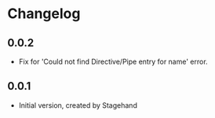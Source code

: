 # Changelog

## 0.0.2

- Fix for 'Could not find Directive/Pipe entry for name' error.

## 0.0.1

- Initial version, created by Stagehand
